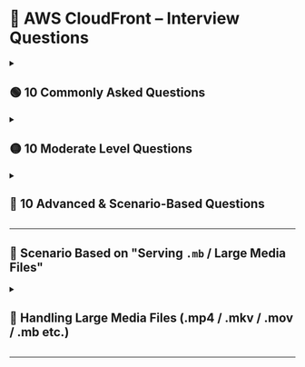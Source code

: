 # 🚀 AWS CloudFront – Interview Questions

<details>
<summary><h2>🟢 10 Commonly Asked Questions</h2></summary>

| # | Question |
|---|-----------|
| 1 | What is Amazon CloudFront and why is it used? |
| 2 | What is a CDN and how does CloudFront work as a CDN? |
| 3 | What are Edge Locations in CloudFront? |
| 4 | What is the difference between **Edge Locations** and **Regional Edge Caches**? |
| 5 | What are **Origin** and **Origin Types** supported by CloudFront? |
| 6 | What is a **Distribution** in CloudFront? |
| 7 | What are **Cache Behaviors**? |
| 8 | What is **TTL (Time To Live)** and how does caching work in CloudFront? |
| 9 | What are **Invalidations**? When do you use them? |
| 10 | What is the difference between **CloudFront** and **S3 Transfer Acceleration**? |

</details>


<details>
<summary><h2>🟡 10 Moderate Level Questions</h2></summary>

| # | Question |
|---|-----------|
| 1 | Explain how **Signed URLs** and **Signed Cookies** work in CloudFront. |
| 2 | What is **Origin Shield** and how does it reduce load on the origin? |
| 3 | What is **Lambda@Edge**? Give a use case. |
| 4 | What is **CloudFront Functions** and how is it different from Lambda@Edge? |
| 5 | How does CloudFront handle **HTTPS, SSL/TLS Certificates**, and **Custom Domains**? |
| 6 | Explain the difference between **Viewer Request** vs **Origin Request** events. |
| 7 | What are the different **Cache Policies** in CloudFront? |
| 8 | What is **Field-Level Encryption** in CloudFront? |
| 9 | What is **Geo-Restriction** and how do you implement it? |
| 10 | How do you integrate CloudFront with **WAF** to block malicious traffic? |

</details>


<details>
<summary><h2>🔴 10 Advanced & Scenario-Based Questions</h2></summary>

| # | Question |
|---|-----------|
| 1 | You updated your website but CloudFront still serves old content. How do you resolve this without invalidating everything? |
| 2 | CloudFront costs increased suddenly due to cache misses. How do you troubleshoot and optimize? |
| 3 | How do you force CloudFront to cache responses for dynamic APIs for 5 minutes? |
| 4 | A user from Germany must be blocked from accessing a video. Explain implementation. |
| 5 | Your content must only be accessible via your mobile app. How do you secure it using CloudFront? |
| 6 | How do you protect S3 origin so that files can be accessed only via CloudFront? |
| 7 | Your application requires custom HTTP headers to be forwarded to the origin. How do you configure? |
| 8 | Explain how CloudFront handles **Multi-CDN architecture** for enterprise use cases. |
| 9 | CloudFront is serving cached content, but you need real-time data for certain API endpoints. How do you architect? |
| 10 | You need to compress images and resize them on the fly before sending to user. Architect a solution using AWS services. |

</details>

---

## 🧠 Scenario Based on "Serving `.mb` / Large Media Files"

<details>
<summary><h2>📂 Handling Large Media Files (.mp4 / .mkv / .mov / .mb etc.)</h2></summary>

| Scenario | Question | Expected Thought Process |
|----------|-----------|---------------------------|
| Large Video File Streaming | How would you design CloudFront architecture to stream a **2GB+ video file** globally with low latency? | Use S3 + CloudFront + HLS/DASH + Segmenting + Cache Behaviors |
| Range Requests | A 900MB file should support pause/resume and buffer seeking. What CloudFront feature enables this? | Enable HTTP **Range Requests** |
| Bandwidth Optimization | How will you reduce data transfer cost when streaming large media? | Use **Origin Shield**, **Cache TTL**, **Regional Edge Caches**, Compression |
| DRM Premium Content | How to restrict premium movie access to only paid users? | **Signed Cookies/URLs**, Token Auth, Lambda@Edge |
| Mobile App Access Only | A movie file should open only inside your mobile app, not browser. How? | Check **User-Agent** using Lambda@Edge + Signed URLs |
| Avoid Cache Invalidation Costs | You update a movie file frequently during editing. How to avoid expensive invalidations? | Use **Versioned File Names** |
| Geo-Blocking Copyright Rules | Movie cannot be streamed in USA due to license restrictions. What feature to use? | **Geo Restriction** (Whitelist/Blacklist) |
| Prevent Direct S3 Access | Ensure no one can download media directly from S3 public URL. | Block Public Access + **OAC** (Origin Access Control) |
| Multi-CDN for OTT Platform | How to design Netflix-like multi-CDN streaming architecture? | CloudFront + Multi CDN + DNS Failover (Route53) |
| Reduce Load on Origin for Huge Traffic | CloudFront hits origin heavily due to cache misses on a viral video. Fix? | Increase TTL, Use Origin Shield, Improve Cache Key Strategy |

</details>

---

